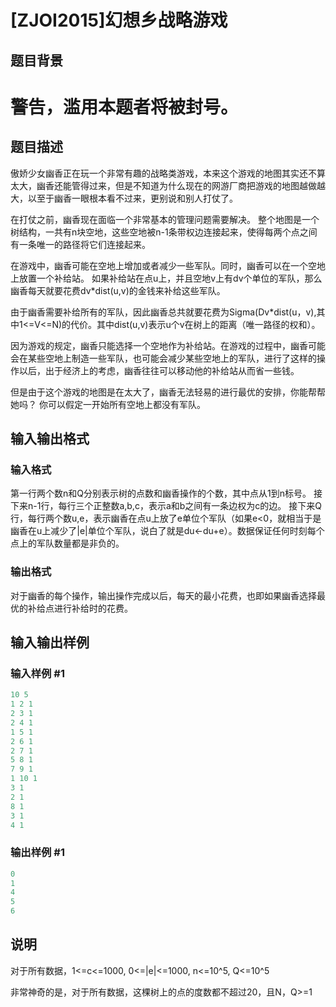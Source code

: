 # [ZJOI2015]幻想乡战略游戏

## 题目背景

# 警告，滥用本题者将被封号。

## 题目描述

傲娇少女幽香正在玩一个非常有趣的战略类游戏，本来这个游戏的地图其实还不算太大，幽香还能管得过来，但是不知道为什么现在的网游厂商把游戏的地图越做越大，以至于幽香一眼根本看不过来，更别说和别人打仗了。

在打仗之前，幽香现在面临一个非常基本的管理问题需要解决。 整个地图是一个树结构，一共有n块空地，这些空地被n-1条带权边连接起来，使得每两个点之间有一条唯一的路径将它们连接起来。

在游戏中，幽香可能在空地上增加或者减少一些军队。同时，幽香可以在一个空地上放置一个补给站。 如果补给站在点u上，并且空地v上有dv个单位的军队，那么幽香每天就要花费dv\*dist(u,v)的金钱来补给这些军队。

由于幽香需要补给所有的军队，因此幽香总共就要花费为Sigma(Dv\*dist(u，v),其中1<=V<=N)的代价。其中dist(u,v)表示u个v在树上的距离（唯一路径的权和）。

因为游戏的规定，幽香只能选择一个空地作为补给站。在游戏的过程中，幽香可能会在某些空地上制造一些军队，也可能会减少某些空地上的军队，进行了这样的操作以后，出于经济上的考虑，幽香往往可以移动他的补给站从而省一些钱。

但是由于这个游戏的地图是在太大了，幽香无法轻易的进行最优的安排，你能帮帮她吗？ 你可以假定一开始所有空地上都没有军队。

## 输入输出格式

### 输入格式

第一行两个数n和Q分别表示树的点数和幽香操作的个数，其中点从1到n标号。 接下来n-1行，每行三个正整数a,b,c，表示a和b之间有一条边权为c的边。 接下来Q行，每行两个数u,e，表示幽香在点u上放了e单位个军队（如果e<0，就相当于是幽香在u上减少了|e|单位个军队，说白了就是du←du+e）。数据保证任何时刻每个点上的军队数量都是非负的。

### 输出格式

对于幽香的每个操作，输出操作完成以后，每天的最小花费，也即如果幽香选择最优的补给点进行补给时的花费。

## 输入输出样例

### 输入样例 #1

```cpp
10 5
1 2 1
2 3 1
2 4 1
1 5 1
2 6 1
2 7 1
5 8 1
7 9 1
1 10 1
3 1
2 1
8 1
3 1
4 1
```


### 输出样例 #1

```cpp
0
1
4
5
6
```


## 说明

对于所有数据，1<=c<=1000, 0<=|e|<=1000, n<=10^5, Q<=10^5

非常神奇的是，对于所有数据，这棵树上的点的度数都不超过20，且N，Q>=1

